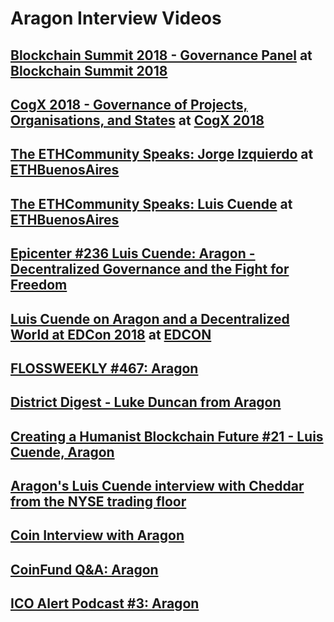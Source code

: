 # Aragon Interview Videos

## [**Blockchain Summit 2018 - Governance Panel**](https://www.youtube.com/watch?v=l57wqUIy37Q) at [**Blockchain Summit 2018**](https://blockchainsummit.ch/)

## [**CogX 2018 - Governance of Projects, Organisations, and States**](https://www.youtube.com/watch?v=kdtopZuv84k) at [**CogX 2018**](https://cogx.co/)

## [**The ETHCommunity Speaks: Jorge Izquierdo**](https://www.youtube.com/watch?v=8QmaKeD-vd0) at [**ETHBuenosAires**](https://ethbuenosaires.com/)

## [**The ETHCommunity Speaks: Luis Cuende**](https://www.youtube.com/watch?v=oolAto1v3PA) at [**ETHBuenosAires**](https://ethbuenosaires.com/)

## [**Epicenter #236 Luis Cuende: Aragon - Decentralized Governance and the Fight for Freedom**](https://www.youtube.com/watch?v=f1gbRmb9Dyo)

## [**Luis Cuende on Aragon and a Decentralized World at EDCon 2018**](https://www.youtube.com/watch?v=LTBPCWBXFfk) at [**EDCON**](https://edcon.io/)

## [**FLOSSWEEKLY #467: Aragon**](https://twit.tv/shows/floss-weekly/episodes/467)

## [**District Digest - Luke Duncan from Aragon**](https://www.youtube.com/watch?v=xGJN9wIJrM4)

## [**Creating a Humanist Blockchain Future #21 - Luis Cuende, Aragon**](https://www.youtube.com/watch?v=U-Sp3jQ4WJg)

## [**Aragon's Luis Cuende interview with Cheddar from the NYSE trading floor**](https://www.youtube.com/watch?v=3ccZO5wQ2WQ)

## [**Coin Interview with Aragon**](https://www.youtube.com/watch?v=JZEMimDWkBk)

## [**CoinFund Q&A: Aragon**](https://www.youtube.com/watch?v=U35jr3UOBXc&t=1s)

## [**ICO Alert Podcast #3: Aragon**](https://www.youtube.com/watch?v=ah-1ScpfgnM)
